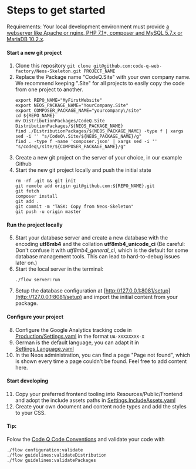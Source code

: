 # Steps to get started

Requirements:
Your local development environment must provide [a webserver like Apache or nginx, PHP 7.1+, composer and MySQL 5.7.x or MariaDB 10.2.x](https://www.neos.io/download-and-extend.html).

#### Start a new git project

1. Clone this repository `git clone git@github.com:code-q-web-factory/Neos-Skeleton.git PROJECT_NAME`
2. Replace the Package name "CodeQ.Site" with your own company name. We recommend keeping ".Site" for all projects to easily copy the code from one project to another.
    ```
    export REPO_NAME="MyFirstWebsite"
    export NEOS_PACKAGE_NAME="YourCompany.Site"
    export COMPOSER_PACKAGE_NAME="yourcompany\/site"
    cd ${REPO_NAME}
    mv DistributionPackages/CodeQ.Site DistributionPackages/${NEOS_PACKAGE_NAME}
    find ./DistributionPackages/${NEOS_PACKAGE_NAME} -type f | xargs sed -i '' "s/CodeQ\.Site/${NEOS_PACKAGE_NAME}/g"
    find . -type f -name 'composer.json' | xargs sed -i '' "s/codeq\/site/${COMPOSER_PACKAGE_NAME}/g"
    ```
3. Create a new git project on the server of your choice, in our example Github
4. Start the new git project locally and push the initial state
    ```
    rm -rf .git && git init
    git remote add origin git@github.com:${REPO_NAME}.git
    git fetch
    composer install
    git add .
    git commit -m "TASK: Copy from Neos-Skeleton"
    git push -u origin master
    ```

#### Run the project locally

5. Start your database server and create a new database with the encoding **utf8mb4** and the collation **utf8mb4_unicode_ci** (Be careful: Don't confuse it with *utf8mb4_general_ci*, which is the default for some database management tools. This can lead to hard-to-debug issues later on.)
6. Start the local server in the terminal:
    ```
    ./flow server:run
    ```
7. Setup the database configuration at [http://127.0.0.1:8081/setup](http://127.0.0.1:8081/setup) and import the initial content from your package.

#### Configure your project

8. Configure the Google Analytics tracking code in [Production/Settings.yaml](DistributionPackages/CodeQ.Site/Configuration/Production/Settings.yaml) in the format `UA-XXXXXXXX-X`
9. German is the default language, you can adapt it in [Settings.Language.yaml](DistributionPackages/CodeQ.Site/Configuration/Settings.Language.yaml)
10. In the Neos administration, you can find a page "Page not found", which is shown every time a page couldn't be found. Feel free to add content here.

#### Start developing

11. Copy your preferred frontend tooling into Resources/Public/Frontend and adopt the include assets paths in [Settings.IncludeAssets.yaml](DistributionPackages/CodeQ.Site/Configuration/Settings.IncludeAssets.yaml)
12. Create your own document and content node types and add the styles to your CSS.

#### Tip:
Folow the [Code Q Code Conventions](https://docs.google.com/document/d/13ykoM0Ta2qJvO_6BYa-DIsx7_MxFsInOSbJqJHuINBw/edit?usp=sharing) and validate your code with
```
./flow configuration:validate
./flow guidelines:validateDistribution
./flow guidelines:validatePackages
```
